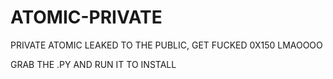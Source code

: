 # ATOMIC-PRIVATE
PRIVATE ATOMIC LEAKED TO THE PUBLIC, GET FUCKED 0X150 LMAOOOO

GRAB THE .PY AND RUN IT TO INSTALL
